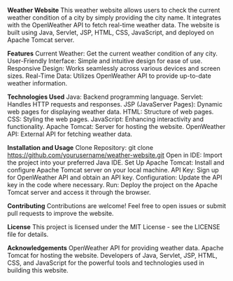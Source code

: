 **Weather Website**
This weather website allows users to check the current weather condition of a city by simply providing the city name. It integrates with the OpenWeather API to fetch real-time weather data. The website is built using Java, Servlet, JSP, HTML, CSS, JavaScript, and deployed on Apache Tomcat server.

**Features**
Current Weather: Get the current weather condition of any city.
User-Friendly Interface: Simple and intuitive design for ease of use.
Responsive Design: Works seamlessly across various devices and screen sizes.
Real-Time Data: Utilizes OpenWeather API to provide up-to-date weather information.

**Technologies Used**
Java: Backend programming language.
Servlet: Handles HTTP requests and responses.
JSP (JavaServer Pages): Dynamic web pages for displaying weather data.
HTML: Structure of web pages.
CSS: Styling the web pages.
JavaScript: Enhancing interactivity and functionality.
Apache Tomcat: Server for hosting the website.
OpenWeather API: External API for fetching weather data.

**Installation and Usage**
Clone Repository: git clone https://github.com/yourusername/weather-website.git
Open in IDE: Import the project into your preferred Java IDE.
Set Up Apache Tomcat: Install and configure Apache Tomcat server on your local machine.
API Key: Sign up for OpenWeather API and obtain an API key.
Configuration: Update the API key in the code where necessary.
Run: Deploy the project on the Apache Tomcat server and access it through the browser.

**Contributing**
Contributions are welcome! Feel free to open issues or submit pull requests to improve the website.

**License**
This project is licensed under the MIT License - see the LICENSE file for details.

**Acknowledgements**
OpenWeather API for providing weather data.
Apache Tomcat for hosting the website.
Developers of Java, Servlet, JSP, HTML, CSS, and JavaScript for the powerful tools and technologies used in building this website.



